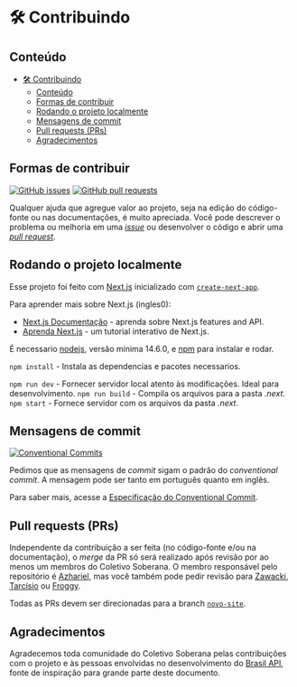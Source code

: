 # 🛠️ Contribuindo

## Conteúdo

- [🛠️ Contribuindo](#️-contribuindo)
  - [Conteúdo](#conteúdo)
  - [Formas de contribuir](#formas-de-contribuir)
  - [Rodando o projeto localmente](#rodando-o-projeto-localmente)
  - [Mensagens de commit](#mensagens-de-commit)
  - [Pull requests (PRs)](#pull-requests-prs)
  - [Agradecimentos](#agradecimentos)

## Formas de contribuir

[![GitHub issues](https://img.shields.io/github/issues-raw/soberanatv/soberanatv.github.io?color=green&label=issues)][issues] [![GitHub pull requests](https://img.shields.io/github/issues-pr-raw/soberanatv/soberanatv.github.io?color=green&label=pull%20requests)][pull requests]

Qualquer ajuda que agregue valor ao projeto, seja na edição do código-fonte ou nas documentações, é muito apreciada. Você pode descrever o problema ou melhoria em uma [*issue*][issues] ou desenvolver o código e abrir uma [*pull request*](#pull-requests-prs).

## Rodando o projeto localmente

Esse projeto foi feito com [Next.js](https://nextjs.org/) inicializado com [`create-next-app`](https://github.com/vercel/next.js/tree/canary/packages/create-next-app).

Para aprender mais sobre Next.js (ingles0):
- [Next.js Documentação](https://nextjs.org/docs) - aprenda sobre Next.js features and API.
- [Aprenda Next.js](https://nextjs.org/learn) - um tutorial interativo de Next.js.

É necessario [nodejs](https://nodejs.org/pt-br), versão minima 14.6.0, e [npm](https://www.npmjs.com/) para instalar e rodar.

```npm install``` - Instala as dependencias e pacotes necessarios.

```npm run dev``` - Fornecer servidor local atento às modificações. Ideal para desenvolvimento.
```npm run build``` - Compila os arquivos para a pasta *.next*.
```npm start``` - Fornece servidor com os arquivos da pasta *.next*.

## Mensagens de commit

[![Conventional Commits](https://img.shields.io/badge/Conventional%20Commits-1.0.0-brightgreen)](https://conventionalcommits.org)

Pedimos que as mensagens de *commit* sigam o padrão do *conventional commit*. A mensagem pode ser tanto em português quanto em inglês.

Para saber mais, acesse a [Especificação do Conventional Commit](https://www.conventionalcommits.org/pt-br/v1.0.0/).

## Pull requests (PRs)

Independente da contribuição a ser feita (no código-fonte e/ou na documentação), o *merge* da PR só será realizado após revisão por ao menos um membros do Coletivo Soberana. O membro responsável pelo repositório é [Azhariel](https://github.com/azhariel), mas você também pode pedir revisão para [Zawacki](https://github.com/lfzawacki), [Tarcísio](https://github.com/tarcisioe) ou [Froggy](https://github.com/0xfroggy).

Todas as PRs devem ser direcionadas para a branch [`novo-site`](https://github.com/soberanatv/soberanatv.github.io/tree/novo-site).

## Agradecimentos

Agradecemos toda comunidade do Coletivo Soberana pelas contribuições com o projeto e às pessoas envolvidas no desenvolvimento do [Brasil API](https://github.com/BrasilAPI/BrasilAPI), fonte de inspiração para grande parte deste documento.

[issues]: [https://github.com/soberanatv/soberanatv.github.io/issues]
[pull requests]: [https://github.com/soberanatv/soberanatv.github.io/pulls]
